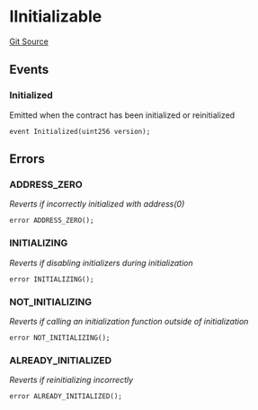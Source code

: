 # IInitializable
[Git Source](https://github.com/daokitchen/nouns-stream/blob/c3b52a7ea0bf77a05c09aab9730867448a5dfdc7/src/utils/interfaces/IInitializable.sol)


## Events
### Initialized
Emitted when the contract has been initialized or reinitialized


```solidity
event Initialized(uint256 version);
```

## Errors
### ADDRESS_ZERO
*Reverts if incorrectly initialized with address(0)*


```solidity
error ADDRESS_ZERO();
```

### INITIALIZING
*Reverts if disabling initializers during initialization*


```solidity
error INITIALIZING();
```

### NOT_INITIALIZING
*Reverts if calling an initialization function outside of initialization*


```solidity
error NOT_INITIALIZING();
```

### ALREADY_INITIALIZED
*Reverts if reinitializing incorrectly*


```solidity
error ALREADY_INITIALIZED();
```

